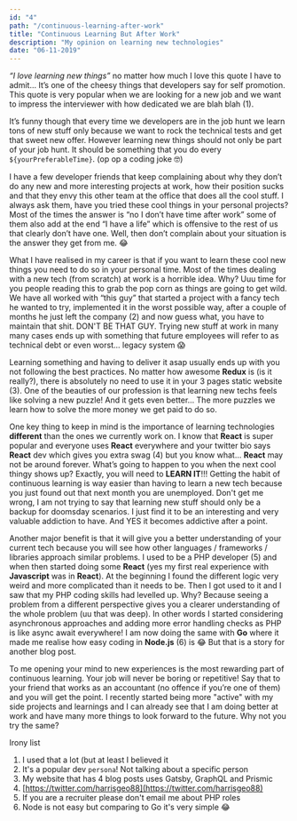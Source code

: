 ```yaml
---
id: "4"
path: "/continuous-learning-after-work"
title: "Continuous Learning But After Work"
description: "My opinion on learning new technologies"
date: "06-11-2019"
---
```


*“I love learning new things”* no matter how much I love this quote I have to admit... It’s one of the cheesy things that developers say for self promotion. This quote is very popular when we are looking for a new job and we want to impress the interviewer with how dedicated we are blah blah (1).

It’s funny though that every time we developers are in the job hunt we learn tons of new stuff only because we want to rock the technical tests and get that sweet new offer. However learning new things should not only be part of your job hunt. It should be something that you do every `${yourPreferableTime}`.  (op op a coding joke 🤓)

I have a few developer friends that keep complaining about why they don’t do any new and more interesting projects at work, how their position sucks and that they envy this other team at the office that does all the cool stuff. I always ask them, have you tried these cool things in your personal projects? Most of the times the answer is “no I don’t have time after work” some of them also add at the end “I have a life” which is offensive to the rest of us that clearly don’t have one. Well, then don’t complain about your situation is the answer they get from me. 😂

What I have realised in my career is that if you want to learn these cool new things you need to do so in your personal time. Most of the times dealing with a new tech (from scratch) at work is a horrible idea. Why? Uuu time for you people reading this to grab the pop corn as things are going to get wild. We have all worked with “this guy” that started a project with a fancy tech he wanted to try, implemented it in the worst possible way, after a couple of months he just left the company (2) and now guess what, you have to maintain that shit. DON'T BE THAT GUY. Trying new stuff at work in many many cases ends up with something that future employees will refer to as technical debt or even worst... legacy system 😱

Learning something and having to deliver it asap usually ends up with you not following the best practices. No matter how awesome **Redux** is (is it really?), there is absolutely no need to use it in your 3 pages static website (3). One of the beauties of our profession is that learning new techs feels like solving a new puzzle! And it gets even better... The more puzzles we learn how to solve the more money we get paid to do so.

One key thing to keep in mind is the importance of learning technologies **different** than the ones we currently work on. I know that **React** is super popular and everyone uses **React** everywhere and your twitter bio says **React** dev which gives you extra swag (4) but you know what... **React** may not be around forever. What’s going to happen to you when the next cool thingy shows up? Exactly, you will need to **LEARN IT**!!! Getting the habit of continuous learning is way easier than having to learn a new tech because you just found out that next month you are unemployed. Don't get me wrong, I am not trying to say that learning new stuff should only be a backup for doomsday scenarios. I just find it to be an interesting and very valuable addiction to have. And YES it becomes addictive after a point.

Another major benefit is that it will give you a better understanding of your current tech because you will see how other languages / frameworks / libraries approach similar problems. I used to be a PHP developer (5) and when then started doing some **React** (yes my first real experience with **Javascript** was in **React**). At the beginning I found the different logic very weird and more complicated than it needs to be. Then I got used to it and I saw that my PHP coding skills had levelled up. Why? Because seeing a problem from a different perspective gives you a clearer understanding of the whole problem (uu that was deep). In other words I started considering asynchronous approaches and adding more error handling checks as PHP is like async await everywhere! I am now doing the same with **Go** where it made me realise how easy coding in **Node.js** (6) is 😂 But that is a story for another blog post.

To me opening your mind to new experiences is the most rewarding part of continuous learning. Your job will never be boring or repetitive! Say that to your friend that works as an accountant (no offence if you’re one of them) and you will get the point. I recently started being more "active" with my side projects and learnings and I can already see that I am doing better at work and have many more things to look forward to the future. Why not you try the same?

Irony list

1. I used that a lot (but at least I believed it
2. It's a popular dev `persona`! Not talking about a specific person
3. My website that has 4 blog posts uses Gatsby, GraphQL and Prismic
4. [https://twitter.com/harrisgeo88](https://twitter.com/harrisgeo88)
5. If you are a recruiter please don't email me about PHP roles
6. Node is not easy but comparing to Go it's very simple 😂